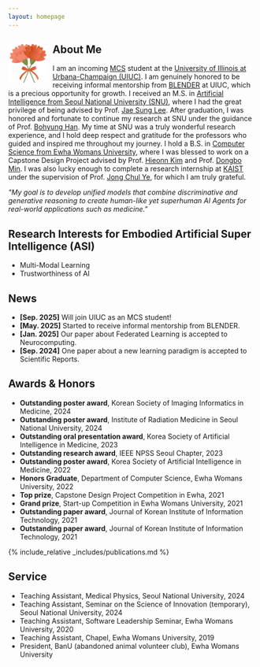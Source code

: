```yaml
---
layout: homepage
---
```


## About Me <img src="assets/img/car0.jpg" alt="Your image" style="float:left; margin-right:10px;" width="80" height="80">

I am an incoming [MCS](https://siebelschool.illinois.edu/academics/graduate/professional-mcs/campus-master-computer-science) student at the [University of Illinois at Urbana-Champaign (UIUC)](https://illinois.edu). I am genuinely honored to be receiving informal mentorship from [BLENDER](https://blender.cs.illinois.edu/) at UIUC, which is a precious opportunity for growth. I received an M.S. in [Artificial Intelligence from Seoul National University (SNU)](https://gsai.snu.ac.kr/), where I had the great privilege of being advised by Prof. [Jae Sung Lee](https://scholar.google.com/citations?user=NXlghNYAAAAJ&hl=ko&oi=ao). After graduation, I was honored and fortunate to continue my research at SNU under the guidance of Prof. [Bohyung Han](https://scholar.google.com/citations?hl=ko&user=9aaeCToAAAAJ). My time at SNU was a truly wonderful research experience, and I hold deep respect and gratitude for the professors who guided and inspired me throughout my journey. I hold a B.S. in [Computer Science from Ewha Womans University](https://cse.ewha.ac.kr/cse/index.do), where I was blessed to work on a Capstone Design Project advised by Prof. [Hieonn Kim](https://kr.linkedin.com/in/%ED%98%84%EC%88%98-%EA%B9%80-50424a18b) and Prof. [Dongbo Min](https://scholar.google.com/citations?hl=ko&user=3REUPXYAAAAJ&view_op=list_works&citft=1&email_for_op=hb0522%40snu.ac.kr&gmla=ANZ5fUP63sEo98hY2CF0Pn0c1c1yJexX52ZO4Z1Cv1xrY5T2718Wo2It5ehKtC_dbGYP63mxbQrAXzQYNX_VzNrX13d0AlxojZmrbvoZhHGjTlfm4Gr5Zc7msf79C0eR1FQpDZOYzThQOvxnMcf4eGZzihKvhyoqjKjHwwwXyDjkpY-P0X4YL-TpDikp9F1OGlp6ubqYWVuSaflB0UIXVDhuAFrjgyLaedOFQWAZPc77-aiTdH968zOYjunXR3v3sm94eQ). I was also lucky enough to complete a research internship at [KAIST](https://www.kaist.ac.kr/kr/) under the supervision of Prof. [Jong Chul Ye](https://scholar.google.com/citations?hl=ko&user=HNMjoNEAAAAJ), for which I am truly grateful.

<p style="font-style: italic;">
  "My goal is to develop unified models that combine discriminative and generative reasoning to create human-like yet superhuman AI Agents for real-world applications such as medicine."
</p>

## Research Interests for Embodied Artificial Super Intelligence (ASI)
- Multi-Modal Learning
- Trustworthiness of AI

## News
- **[Sep. 2025]** Will join UIUC as an MCS student!
- **[May. 2025]** Started to receive informal mentorship from BLENDER.
- **[Jan. 2025]** Our paper about Federated Learning is accepted to Neurocomputing.
- **[Sep. 2024]** One paper about a new learning paradigm is accepted to Scientific Reports.

## Awards & Honors
- **Outstanding poster award**, Korean Society of Imaging Informatics in Medicine, 2024
- **Outstanding poster award**, Institute of Radiation Medicine in Seoul National University, 2024
- **Outstanding oral presentation award**, Korea Society of Artificial Intelligence in Medicine, 2023
- **Outstanding research award**, IEEE NPSS Seoul Chapter, 2023
- **Outstanding poster award**, Korea Society of Artificial Intelligence in Medicine, 2022
- **Honors Graduate**, Department of Computer Science, Ewha Womans University, 2022
- **Top prize**, Capstone Design Project Competition in Ewha, 2021
- **Grand prize**, Start-up Competition in Ewha Womans University, 2021
- **Outstanding paper award**, Journal of Korean Institute of Information Technology, 2021
- **Outstanding paper award**, Journal of Korean Institute of Information Technology, 2021

{% include_relative _includes/publications.md %}

## Service
- Teaching Assistant, Medical Physics, Seoul National University, 2024  
- Teaching Assistant, Seminar on the Science of Innovation (temporary), Seoul National University, 2024  
- Teaching Assistant, Software Leadership Seminar, Ewha Womans University, 2020  
- Teaching Assistant, Chapel, Ewha Womans University, 2019
- President, BanU (abandoned animal volunteer club), Ewha Womans University

